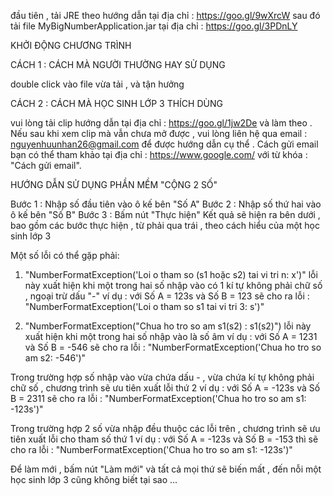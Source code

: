 đầu tiên , tải JRE theo hướng dẫn tại địa chỉ : https://goo.gl/9wXrcW
sau đó tải file MyBigNumberApplication.jar tại địa chỉ : https://goo.gl/3PDnLY 

KHỞI ĐỘNG CHƯƠNG TRÌNH

CÁCH 1 : CÁCH MÀ NGƯỜI THƯỜNG HAY SỬ DỤNG

double click vào file vừa tải , và tận hưởng

CÁCH 2 : CÁCH MÀ HỌC SINH LỚP 3 THÍCH DÙNG

vui lòng tải clip hướng dẫn tại địa chỉ : https://goo.gl/1jw2De và làm theo  . Nếu sau khi xem clip mà vẫn chưa mở được , vui lòng liên hệ qua email : nguyenhuunhan26@gmail.com để được hướng dẫn cụ thể . Cách gửi email bạn có thể tham khảo tại địa chỉ : https://www.google.com/ với từ khóa : "Cách gửi email".

HƯỚNG DẪN SỬ DỤNG PHẦN MỀM "CỘNG 2 SỐ"

Bước 1 : Nhập số đầu tiên vào ô kế bên "Số A"
Bước 2 : Nhập số thứ hai vào ô kế bên "Số B"
Bước 3 : Bấm nút "Thực hiện"
Kết quả sẽ hiện ra bên dưới , bao gồm các bước thực hiện , từ phải qua trái , theo cách hiểu của một học sinh lớp 3

Một số lỗi có thể gặp phải: 

1. "NumberFormatException('Loi o tham so (s1 hoặc s2) tai vi tri n: x')"
lỗi này xuất hiện khi một trong hai số nhập vào có 1 kí tự không phải chữ số , ngoại trừ dấu "-"
ví dụ : 
với Số A = 123s và Số B = 123 sẽ cho ra lỗi : "NumberFormatException('Loi o tham so s1 tai vi tri 3: s')"

2. "NumberFormatException("Chua ho tro so am s1(s2) : s1(s2)")
lỗi này xuất hiện khi một trong hai số nhập vào là số âm
ví dụ :
với Số A = 1231 và Số B = -546 sẽ cho ra lỗi : "NumberFormatException('Chua ho tro so am s2: -546')"

Trong trường hợp số nhập vào vừa chứa dấu - , vừa chứa kí tự không phải chữ số , chương trình sẽ ưu tiên xuất lỗi thứ 2
ví dụ : 
với Số A = -123s và Số B = 2311 sẽ cho ra lỗi : "NumberFormatException('Chua ho tro so am s1: -123s')"

Trong trường hợp 2 số vừa nhập đều thuộc các lỗi trên , chương trình sẽ ưu tiên xuất lỗi cho tham số thứ 1
ví dụ :
với Số A = -123s và Số B = -153 thì sẽ cho ra lỗi : "NumberFormatException('Chua ho tro so am s1: -123s')"

Để làm mới , bấm nút "Làm mới" và tất cả mọi thứ sẽ biến mất , đến nỗi một học sinh lớp 3 cũng không biết tại sao ...